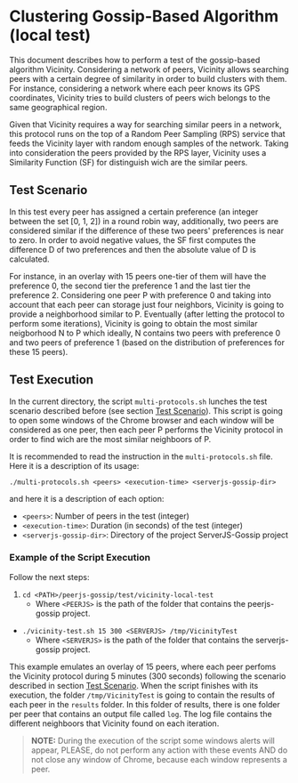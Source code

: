 # Clustering Gossip-Based Algorithm (local test)
This document describes how to perform a test of the gossip-based algorithm Vicinity. 
Considering a network of peers, Vicinity allows searching peers with a certain degree of 
similarity in order to build clusters with them. For instance, considering a network where
each peer knows its GPS coordinates, Vicinity tries to build clusters of peers wich belongs
to the same geographical region.

Given that Vicinity requires a way for searching similar peers in a network, this protocol
runs on the top of a Random Peer Sampling (RPS) service that feeds the Vicinity layer with
random enough samples of the network. Taking into consideration the peers provided by the RPS
layer, Vicinity uses a Similarity Function (SF) for distinguish wich are the similar peers.

## Test Scenario
In this test every peer has assigned a certain preference (an integer between the set 
[0, 1, 2]) in a round robin way, additionally, two peers are considered similar if the 
difference of these two peers' preferences is near to zero. In order to avoid negative 
values, the SF first computes the difference D of two preferences and then the absolute value of D is 
calculated.

For instance, in an overlay with 15 peers one-tier of them will have the preference 0, the 
second tier the preference 1 and the last tier the preference 2. Considering one peer P with
preference 0 and taking into account that each peer can storage just four neighbors, Vicinity
is going to provide a neighborhood similar to P. Eventually (after letting the protocol to
perform some iterations), Vicinity is going to obtain the most similar neigborhood N to P which
ideally, N contains two peers with preference 0 and two peers of preference 1 (based on the
distribution of preferences for these 15 peers).

## Test Execution
In the current directory, the script ```multi-protocols.sh``` lunches the test scenario 
described before (see section [Test Scenario](#test-scenario)). This script is going to
open some windows of the Chrome browser and each window will be considered as one peer,
then each peer P performs the Vicinity protocol in order to find wich are the most 
similar neighboors of P. 

It is recommended to read the instruction in the ```multi-protocols.sh``` file. Here 
it is a description of its usage:

```./multi-protocols.sh <peers> <execution-time> <serverjs-gossip-dir>```

and here it is a description of each option:

- ```<peers>```: Number of peers in the test (integer)
- ```<execution-time>```: Duration (in seconds) of the test (integer)
- ```<serverjs-gossip-dir>```: Directory of the project ServerJS-Gossip project

### Example of the Script Execution
Follow the next steps:

1. ```cd <PATH>/peerjs-gossip/test/vicinity-local-test```
    - Where ```<PEERJS>``` is the path of the folder that contains 
    the peerjs-gossip project.

- ```./vicinity-test.sh 15 300 <SERVERJS> /tmp/VicinityTest```
    - Where ```<SERVERJS>``` is the path of the folder that contains the 
    serverjs-gossip project.

This example emulates an overlay of 15 peers, where each peer perfoms the Vicinity
protocol during 5 minutes (300 seconds) following the scenario described in section
[Test Scenario](#test-scenario). When the script finishes with its execution, the
folder ```/tmp/VicinityTest``` is going to contain the results of each peer in the 
```results``` folder. In this folder of results, there is one folder per peer that
contains an output file called ```log```. The log file contains the different 
neighboors that Vicinity found on each iteration.

> **NOTE:** During the execution of the script some windows alerts will appear, PLEASE, do not perform any action with these events AND do not close any window of Chrome, because each window represents a peer.
